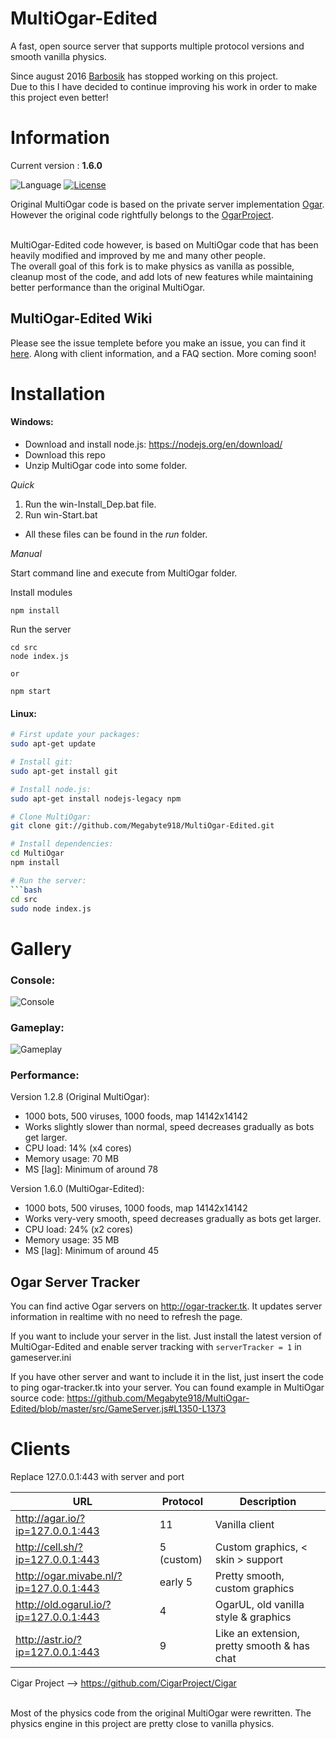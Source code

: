 # MultiOgar-Edited

A fast, open source server that supports multiple protocol versions and smooth vanilla physics.

Since august 2016 [Barbosik](https://github.com/Barbosik) has stopped working on this project. 
<br>Due to this I have decided to continue improving his work in order to make this project even better!



# Information 

Current version : **1.6.0**

![Language](https://img.shields.io/badge/language-node.js-yellow.svg)
[![License](https://img.shields.io/badge/license-APACHE2-blue.svg)](https://github.com/Barbosik/OgarMulti/blob/master/LICENSE.md)


Original MultiOgar code is based on the private server implementation [Ogar](https://github.com/OgarProject/Ogar).
<br>However the original code rightfully belongs to the [OgarProject](https://github.com/OgarProject).

<br>MultiOgar-Edited code however, is based on MultiOgar code that has been heavily modified and improved by me and many other people.
<br>The overall goal of this fork is to make physics as vanilla as possible, cleanup most of the code, and add lots of new features while maintaining better performance than the original MultiOgar.

## MultiOgar-Edited Wiki
Please see the issue templete before you make an issue, you can find it [here](https://github.com/Megabyte918/MultiOgar-Edited/wiki/Issue-Template). Along with client information, and a FAQ section. More coming soon!

# Installation
#### Windows:
* Download and install node.js: https://nodejs.org/en/download/ 
* Download this repo
* Unzip MultiOgar code into some folder.

*Quick*
1. Run the win-Install_Dep.bat file.
2. Run win-Start.bat
* All these files can be found in the *run* folder.


*Manual*

Start command line and execute from MultiOgar folder.

Install modules

```
npm install
```

Run the server

```
cd src
node index.js

or 

npm start
```

#### Linux:
```bash
# First update your packages:
sudo apt-get update

# Install git:
sudo apt-get install git

# Install node.js:
sudo apt-get install nodejs-legacy npm

# Clone MultiOgar:
git clone git://github.com/Megabyte918/MultiOgar-Edited.git

# Install dependencies:
cd MultiOgar
npm install

# Run the server:
```bash
cd src
sudo node index.js
```


# Gallery

### Console:

![Console](http://i.imgur.com/bS5ToRD.png)

### Gameplay:

![Gameplay](http://i.imgur.com/XsXjT0o.png)

### Performance:

Version 1.2.8 (Original MultiOgar): 
* 1000 bots, 500 viruses, 1000 foods, map 14142x14142
* Works slightly slower than normal, speed decreases gradually as bots get larger.
* CPU load: 14% (x4 cores)
* Memory usage: 70 MB
* MS [lag]: Minimum of around 78

Version 1.6.0 (MultiOgar-Edited):
* 1000 bots, 500 viruses, 1000 foods, map 14142x14142
* Works very-very smooth, speed decreases gradually as bots get larger.
* CPU load: 24% (x2 cores)
* Memory usage: 35 MB
* MS [lag]: Minimum of around 45

## Ogar Server Tracker

You can find active Ogar servers on http://ogar-tracker.tk.
It updates server information in realtime with no need to refresh the page.

If you want to include your server in the list. Just install the latest version of MultiOgar-Edited and enable server tracking with `serverTracker = 1` in gameserver.ini

If you have other server and want to include it in the list, just insert the code to ping ogar-tracker.tk into your server.
You can found example in MultiOgar source code: https://github.com/Megabyte918/MultiOgar-Edited/blob/master/src/GameServer.js#L1350-L1373

# Clients

Replace 127.0.0.1:443 with server and port 

URL | Protocol | Description
--- | --- | ---
http://agar.io/?ip=127.0.0.1:443 | 11 | Vanilla client
http://cell.sh/?ip=127.0.0.1:443 | 5 (custom) | Custom graphics, < skin > support
http://ogar.mivabe.nl/?ip=127.0.0.1:443 | early 5 | Pretty smooth, custom graphics
http://old.ogarul.io/?ip=127.0.0.1:443 | 4 | OgarUL, old vanilla style & graphics
http://astr.io/?ip=127.0.0.1:443 | 9 | Like an extension, pretty smooth & has chat
Cigar Project --> https://github.com/CigarProject/Cigar


<br>
Most of the physics code from the original MultiOgar were rewritten.
The physics engine in this project are pretty close to vanilla physics.
